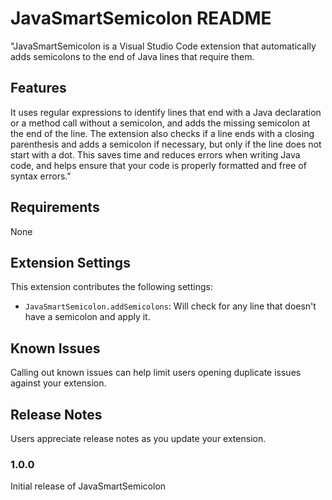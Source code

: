 # JavaSmartSemicolon README

"JavaSmartSemicolon is a Visual Studio Code extension that automatically adds semicolons to the end of Java lines that require them.

## Features

It uses regular expressions to identify lines that end with a Java declaration or a method call without a semicolon, and adds the missing semicolon at the end of the line. The extension also checks if a line ends with a closing parenthesis and adds a semicolon if necessary, but only if the line does not start with a dot. This saves time and reduces errors when writing Java code, and helps ensure that your code is properly formatted and free of syntax errors."

## Requirements

None

## Extension Settings

This extension contributes the following settings:

-   `JavaSmartSemicolon.addSemicolons`: Will check for any line that doesn't have a semicolon and apply it.

## Known Issues

Calling out known issues can help limit users opening duplicate issues against your extension.

## Release Notes

Users appreciate release notes as you update your extension.

### 1.0.0

Initial release of JavaSmartSemicolon

<!-- ### 1.0.1

Fixed issue #. -->

<!-- ## Following extension guidelines

Ensure that you've read through the extensions guidelines and follow the best practices for creating your extension.

-   [Extension Guidelines](https://code.visualstudio.com/api/references/extension-guidelines) -->

<!-- ## Working with Markdown

You can author your README using Visual Studio Code. Here are some useful editor keyboard shortcuts:

-   Split the editor (`Cmd+\` on macOS or `Ctrl+\` on Windows and Linux).
-   Toggle preview (`Shift+Cmd+V` on macOS or `Shift+Ctrl+V` on Windows and Linux).
-   Press `Ctrl+Space` (Windows, Linux, macOS) to see a list of Markdown snippets. -->

<!-- ## For more information

-   [Visual Studio Code's Markdown Support](http://code.visualstudio.com/docs/languages/markdown)
-   [Markdown Syntax Reference](https://help.github.com/articles/markdown-basics/)

**Enjoy!** -->
